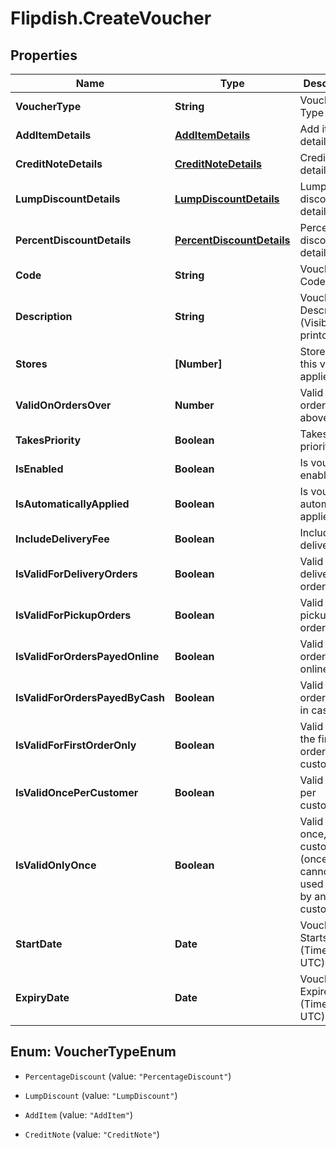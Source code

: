 # Flipdish.CreateVoucher

## Properties
Name | Type | Description | Notes
------------ | ------------- | ------------- | -------------
**VoucherType** | **String** | Voucher Type | [optional] 
**AddItemDetails** | [**AddItemDetails**](AddItemDetails.md) | Add item details | [optional] 
**CreditNoteDetails** | [**CreditNoteDetails**](CreditNoteDetails.md) | Credit note details | [optional] 
**LumpDiscountDetails** | [**LumpDiscountDetails**](LumpDiscountDetails.md) | Lump discount details | [optional] 
**PercentDiscountDetails** | [**PercentDiscountDetails**](PercentDiscountDetails.md) | Percent discount details | [optional] 
**Code** | **String** | Voucher Code | [optional] 
**Description** | **String** | Voucher Description (Visible on printout) | [optional] 
**Stores** | **[Number]** | Stores that this voucher applies to | [optional] 
**ValidOnOrdersOver** | **Number** | Valid on orders on or above | [optional] 
**TakesPriority** | **Boolean** | Takes priority | [optional] 
**IsEnabled** | **Boolean** | Is voucher enabled | [optional] 
**IsAutomaticallyApplied** | **Boolean** | Is voucher automatically applied | [optional] 
**IncludeDeliveryFee** | **Boolean** | Include delivery fees | [optional] 
**IsValidForDeliveryOrders** | **Boolean** | Valid for delivery orders | [optional] 
**IsValidForPickupOrders** | **Boolean** | Valid for pickup orders | [optional] 
**IsValidForOrdersPayedOnline** | **Boolean** | Valid for orders payed online | [optional] 
**IsValidForOrdersPayedByCash** | **Boolean** | Valid for orders payed in cash | [optional] 
**IsValidForFirstOrderOnly** | **Boolean** | Valid only on the first order by the customer | [optional] 
**IsValidOncePerCustomer** | **Boolean** | Valid once per customer | [optional] 
**IsValidOnlyOnce** | **Boolean** | Valid only once, by any customer (once used cannot be used again by any other customer) | [optional] 
**StartDate** | **Date** | Voucher Starts On (Time in UTC) | [optional] 
**ExpiryDate** | **Date** | Voucher Expires On (Time in UTC) | [optional] 


<a name="VoucherTypeEnum"></a>
## Enum: VoucherTypeEnum


* `PercentageDiscount` (value: `"PercentageDiscount"`)

* `LumpDiscount` (value: `"LumpDiscount"`)

* `AddItem` (value: `"AddItem"`)

* `CreditNote` (value: `"CreditNote"`)




